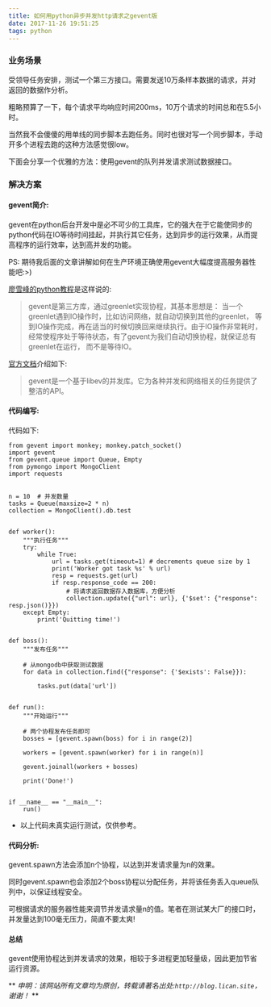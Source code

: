 ```yaml
---
title: 如何用python异步并发http请求之gevent版
date: 2017-11-26 19:51:25
tags: python
---
```


### 业务场景

受领导任务安排，测试一个第三方接口。需要发送10万条样本数据的请求，并对返回的数据作分析。

粗略预算了一下，每个请求平均响应时间200ms，10万个请求的时间总和在5.5小时。

当然我不会傻傻的用单线的同步脚本去跑任务。同时也很对写一个同步脚本，手动开多个进程去跑的这种方法感觉很low。

下面会分享一个优雅的方法：使用gevent的队列并发请求测试数据接口。

### 解决方案

#### gevent简介:

gevent在python后台开发中是必不可少的工具库，它的强大在于它能使同步的python代码在IO等待时间挂起，并执行其它任务，达到异步的运行效果，从而提高程序的运行效率，达到高并发的功能。

PS: 期待我后面的文章讲解如何在生产环境正确使用gevent大幅度提高服务器性能吧:>)

[廖雪峰的python教程](https://www.liaoxuefeng.com/wiki/001374738125095c955c1e6d8bb493182103fac9270762a000/001407503089986d175822da68d4d6685fbe849a0e0ca35000)是这样说的:

> gevent是第三方库，通过greenlet实现协程，其基本思想是：
> 当一个greenlet遇到IO操作时，比如访问网络，就自动切换到其他的greenlet，
> 等到IO操作完成，再在适当的时候切换回来继续执行。由于IO操作非常耗时，
> 经常使程序处于等待状态，有了gevent为我们自动切换协程，就保证总有greenlet在运行，
> 而不是等待IO。

[官方文档](http://sdiehl.github.io/gevent-tutorial/)介绍如下:

> gevent是一个基于libev的并发库。它为各种并发和网络相关的任务提供了整洁的API。

#### 代码编写:

代码如下:

```
from gevent import monkey; monkey.patch_socket()
import gevent
from gevent.queue import Queue, Empty
from pymongo import MongoClient
import requests


n = 10  # 并发数量
tasks = Queue(maxsize=2 * n)
collection = MongoClient().db.test


def worker():
    """执行任务"""
    try:
        while True:
            url = tasks.get(timeout=1) # decrements queue size by 1
            print('Worker got task %s' % url)
            resp = requests.get(url)
            if resp.response_code == 200:
                # 将请求返回数据存入数据库，方便分析
                collection.update({"url": url}, {'$set': {"response": resp.json()}})
    except Empty:
        print('Quitting time!')


def boss():
    """发布任务"""

    # 从mongodb中获取测试数据
    for data in collection.find({"response": {'$exists': False}}):

        tasks.put(data['url'])


def run():
    """开始运行"""

    # 两个协程发布任务即可
    bosses = [gevent.spawn(boss) for i in range(2)]

    workers = [gevent.spawn(worker) for i in range(n)]

    gevent.joinall(workers + bosses)

    print('Done!')


if __name__ == "__main__":
    run()
```

* 以上代码未真实运行测试，仅供参考。


#### 代码分析:

gevent.spawn方法会添加n个协程，以达到并发请求量为n的效果。

同时gevent.spawn也会添加2个boss协程以分配任务，并将该任务丢入queue队列中，以保证线程安全。

可根据请求的服务器性能来调节并发请求量n的值。笔者在测试某大厂的接口时，并发量达到100毫无压力，简直不要太爽!

#### 总结

gevent使用协程达到并发请求的效果，相较于多进程更加轻量级，因此更加节省运行资源。


** *申明：该网站所有文章均为原创，转载请著名出处:`http://blog.lican.site`，谢谢！* **

<div id="SOHUCS" sid="gevent_http_request"></div>

